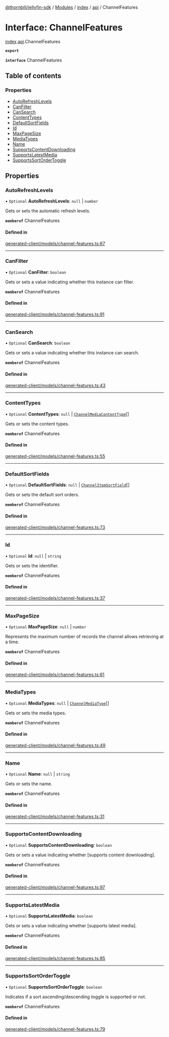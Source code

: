 [@thornbill/jellyfin-sdk](../README.md) / [Modules](../modules.md) / [index](../modules/index.md) / [api](../modules/index.api.md) / ChannelFeatures

# Interface: ChannelFeatures

[index](../modules/index.md).[api](../modules/index.api.md).ChannelFeatures

**`export`**

**`interface`** ChannelFeatures

## Table of contents

### Properties

- [AutoRefreshLevels](index.api.ChannelFeatures.md#autorefreshlevels)
- [CanFilter](index.api.ChannelFeatures.md#canfilter)
- [CanSearch](index.api.ChannelFeatures.md#cansearch)
- [ContentTypes](index.api.ChannelFeatures.md#contenttypes)
- [DefaultSortFields](index.api.ChannelFeatures.md#defaultsortfields)
- [Id](index.api.ChannelFeatures.md#id)
- [MaxPageSize](index.api.ChannelFeatures.md#maxpagesize)
- [MediaTypes](index.api.ChannelFeatures.md#mediatypes)
- [Name](index.api.ChannelFeatures.md#name)
- [SupportsContentDownloading](index.api.ChannelFeatures.md#supportscontentdownloading)
- [SupportsLatestMedia](index.api.ChannelFeatures.md#supportslatestmedia)
- [SupportsSortOrderToggle](index.api.ChannelFeatures.md#supportssortordertoggle)

## Properties

### AutoRefreshLevels

• `Optional` **AutoRefreshLevels**: ``null`` \| `number`

Gets or sets the automatic refresh levels.

**`memberof`** ChannelFeatures

#### Defined in

[generated-client/models/channel-features.ts:67](https://github.com/thornbill/jellyfin-sdk-typescript/blob/eb13db7/src/generated-client/models/channel-features.ts#L67)

___

### CanFilter

• `Optional` **CanFilter**: `boolean`

Gets or sets a value indicating whether this instance can filter.

**`memberof`** ChannelFeatures

#### Defined in

[generated-client/models/channel-features.ts:91](https://github.com/thornbill/jellyfin-sdk-typescript/blob/eb13db7/src/generated-client/models/channel-features.ts#L91)

___

### CanSearch

• `Optional` **CanSearch**: `boolean`

Gets or sets a value indicating whether this instance can search.

**`memberof`** ChannelFeatures

#### Defined in

[generated-client/models/channel-features.ts:43](https://github.com/thornbill/jellyfin-sdk-typescript/blob/eb13db7/src/generated-client/models/channel-features.ts#L43)

___

### ContentTypes

• `Optional` **ContentTypes**: ``null`` \| [`ChannelMediaContentType`](../enums/index.api.ChannelMediaContentType.md)[]

Gets or sets the content types.

**`memberof`** ChannelFeatures

#### Defined in

[generated-client/models/channel-features.ts:55](https://github.com/thornbill/jellyfin-sdk-typescript/blob/eb13db7/src/generated-client/models/channel-features.ts#L55)

___

### DefaultSortFields

• `Optional` **DefaultSortFields**: ``null`` \| [`ChannelItemSortField`](../enums/index.api.ChannelItemSortField.md)[]

Gets or sets the default sort orders.

**`memberof`** ChannelFeatures

#### Defined in

[generated-client/models/channel-features.ts:73](https://github.com/thornbill/jellyfin-sdk-typescript/blob/eb13db7/src/generated-client/models/channel-features.ts#L73)

___

### Id

• `Optional` **Id**: ``null`` \| `string`

Gets or sets the identifier.

**`memberof`** ChannelFeatures

#### Defined in

[generated-client/models/channel-features.ts:37](https://github.com/thornbill/jellyfin-sdk-typescript/blob/eb13db7/src/generated-client/models/channel-features.ts#L37)

___

### MaxPageSize

• `Optional` **MaxPageSize**: ``null`` \| `number`

Represents the maximum number of records the channel allows retrieving at a time.

**`memberof`** ChannelFeatures

#### Defined in

[generated-client/models/channel-features.ts:61](https://github.com/thornbill/jellyfin-sdk-typescript/blob/eb13db7/src/generated-client/models/channel-features.ts#L61)

___

### MediaTypes

• `Optional` **MediaTypes**: ``null`` \| [`ChannelMediaType`](../enums/index.api.ChannelMediaType.md)[]

Gets or sets the media types.

**`memberof`** ChannelFeatures

#### Defined in

[generated-client/models/channel-features.ts:49](https://github.com/thornbill/jellyfin-sdk-typescript/blob/eb13db7/src/generated-client/models/channel-features.ts#L49)

___

### Name

• `Optional` **Name**: ``null`` \| `string`

Gets or sets the name.

**`memberof`** ChannelFeatures

#### Defined in

[generated-client/models/channel-features.ts:31](https://github.com/thornbill/jellyfin-sdk-typescript/blob/eb13db7/src/generated-client/models/channel-features.ts#L31)

___

### SupportsContentDownloading

• `Optional` **SupportsContentDownloading**: `boolean`

Gets or sets a value indicating whether [supports content downloading].

**`memberof`** ChannelFeatures

#### Defined in

[generated-client/models/channel-features.ts:97](https://github.com/thornbill/jellyfin-sdk-typescript/blob/eb13db7/src/generated-client/models/channel-features.ts#L97)

___

### SupportsLatestMedia

• `Optional` **SupportsLatestMedia**: `boolean`

Gets or sets a value indicating whether [supports latest media].

**`memberof`** ChannelFeatures

#### Defined in

[generated-client/models/channel-features.ts:85](https://github.com/thornbill/jellyfin-sdk-typescript/blob/eb13db7/src/generated-client/models/channel-features.ts#L85)

___

### SupportsSortOrderToggle

• `Optional` **SupportsSortOrderToggle**: `boolean`

Indicates if a sort ascending/descending toggle is supported or not.

**`memberof`** ChannelFeatures

#### Defined in

[generated-client/models/channel-features.ts:79](https://github.com/thornbill/jellyfin-sdk-typescript/blob/eb13db7/src/generated-client/models/channel-features.ts#L79)
